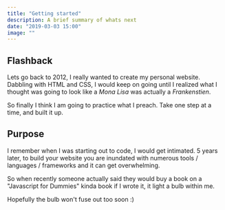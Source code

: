 ```yaml
---
title: "Getting started"
description: A brief summary of whats next
date: "2019-03-03 15:00"
image: ""
---
```


## Flashback

Lets go back to 2012, I really wanted to create my personal website. Dabbling with HTML and CSS, I would keep on going until I realized what I thought was going to look like a _Mona Lisa_ was actually a _Frankenstien_.

So finally I think I am going to practice what I preach. Take one step at a time, and built it up.

## Purpose

I remember when I was starting out to code, I would get intimated. 5 years later, to build your website you are inundated with numerous tools / languages / frameworks and it can get overwhelming.

So when recently someone actually said they would buy a book on a "Javascript for Dummies" kinda book if I wrote it, it light a bulb within me.

Hopefully the bulb won't fuse out too soon :)
